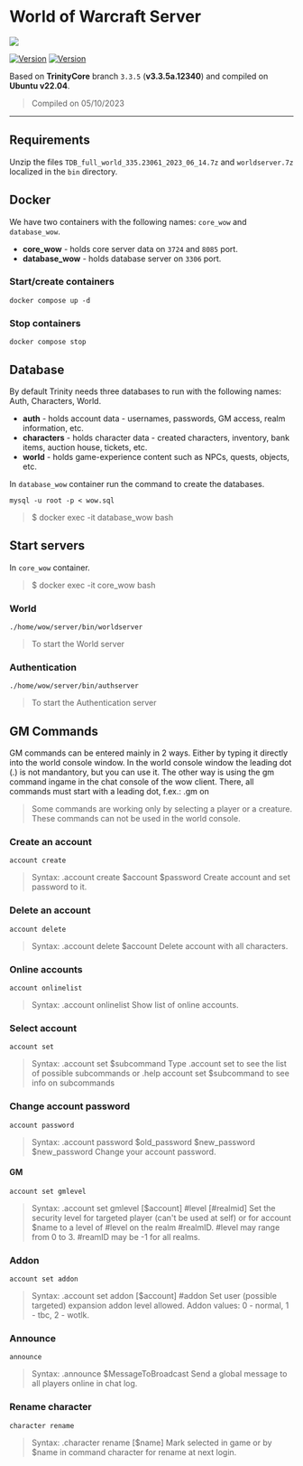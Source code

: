# World of Warcraft Server

<image src="https://img.shields.io/badge/Docker-2496ED?style=for-the-badge&logo=docker&logoColor=white"/>

[![Version](https://img.shields.io/badge/Version-v1.0-success)]()
[![Version](https://img.shields.io/badge/Ubuntu-v22.04-blue)]()

Based on **TrinityCore** branch `3.3.5` (**v3.3.5a.12340**) and compiled on **Ubuntu v22.04**.
> Compiled on 05/10/2023

--------------

## Requirements

Unzip the files `TDB_full_world_335.23061_2023_06_14.7z` and `worldserver.7z` localized in the `bin` directory.

## Docker

We have two containers with the following names: `core_wow` and `database_wow`.

- **core_wow** - holds core server data on `3724` and `8085` port.
- **database_wow** - holds database server on `3306` port.
 
### Start/create containers

```
docker compose up -d
```

### Stop containers

```
docker compose stop
```

## Database

By default Trinity needs three databases to run with the following names: Auth, Characters, World.

- **auth** - holds account data - usernames, passwords, GM access, realm information, etc.
- **characters** - holds character data - created characters, inventory, bank items, auction house, tickets, etc.
- **world** - holds game-experience content such as NPCs, quests, objects, etc.

In `database_wow` container run the command to create the databases.
```
mysql -u root -p < wow.sql
```
> $ docker exec -it database_wow bash

## Start servers

In `core_wow` container.

> $ docker exec -it core_wow bash

### World

```
./home/wow/server/bin/worldserver
```
> To start the World server

### Authentication

```
./home/wow/server/bin/authserver
```
> To start the Authentication server

## GM Commands

GM commands can be entered mainly in 2 ways. Either by typing it directly into the world console window. In the world console window the leading dot (.) is not mandantory, but you can use it. The other way is using the gm command ingame in the chat console of the wow client. There, all commands must start with a leading dot, f.ex.: .gm on

> Some commands are working only by selecting a player or a creature. These commands can not be used in the world console.

### Create an account

```
account create
```
> Syntax: .account create $account $password Create account and set password to it.

### Delete an account

```
account delete
```
> Syntax: .account delete $account Delete account with all characters.

### Online accounts

```
account onlinelist
```
> Syntax: .account onlinelist Show list of online accounts.

### Select account

```
account set
```
> Syntax: .account set $subcommand Type .account set to see the list of possible subcommands or .help account set $subcommand to see info on subcommands

### Change account password

```
account password
```
> Syntax: .account password $old_password $new_password $new_password Change your account password.

#### GM

```
account set gmlevel
```
> Syntax: .account set gmlevel [$account] #level [#realmid] Set the security level for targeted player (can't be used at self) or for account $name to a level of #level on the realm #realmID. #level may range from 0 to 3. #reamID may be -1 for all realms.

### Addon

```
account set addon
```
> Syntax: .account set addon [$account] #addon Set user (possible targeted) expansion addon level allowed. Addon values: 0 - normal, 1 - tbc, 2 - wotlk.

### Announce

```
announce
```
> Syntax: .announce $MessageToBroadcast Send a global message to all players online in chat log.

### Rename character

```
character rename
```
> Syntax: .character rename [$name] Mark selected in game or by $name in command character for rename at next login.
